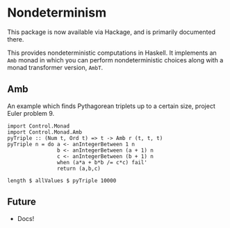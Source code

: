 # Nondeterminism

This package is now available via Hackage, and is primarily documented there.

This provides nondeterministic computations in Haskell. It implements
an `Amb` monad in which you can perform nondeterministic choices along
with a monad transformer version, `AmbT`.

## Amb

An example which finds Pythagorean triplets up to a certain size, project Euler problem 9.

    import Control.Monad
    import Control.Monad.Amb
    pyTriple :: (Num t, Ord t) => t -> Amb r (t, t, t)
    pyTriple n = do a <- anIntegerBetween 1 n
                    b <- anIntegerBetween (a + 1) n
                    c <- anIntegerBetween (b + 1) n
                    when (a*a + b*b /= c*c) fail'
                    return (a,b,c)

    length $ allValues $ pyTriple 10000

## Future

 - Docs!
